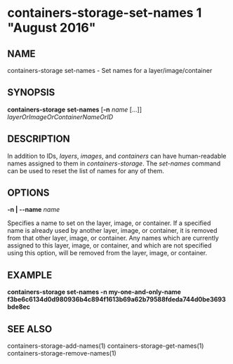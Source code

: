 # containers-storage-set-names 1 "August 2016"

## NAME
containers-storage set-names - Set names for a layer/image/container

## SYNOPSIS
**containers-storage** **set-names** [**-n** *name* [...]] *layerOrImageOrContainerNameOrID*

## DESCRIPTION
In addition to IDs, *layers*, *images*, and *containers* can have
human-readable names assigned to them in *containers-storage*.  The *set-names*
command can be used to reset the list of names for any of them.

## OPTIONS
**-n | --name** *name*

Specifies a name to set on the layer, image, or container.  If a specified name
is already used by another layer, image, or container, it is removed from that
other layer, image, or container.  Any names which are currently assigned to
this layer, image, or container, and which are not specified using this option,
will be removed from the layer, image, or container.

## EXAMPLE
**containers-storage set-names -n my-one-and-only-name f3be6c6134d0d980936b4c894f1613b69a62b79588fdeda744d0be3693bde8ec**

## SEE ALSO
containers-storage-add-names(1)
containers-storage-get-names(1)
containers-storage-remove-names(1)
